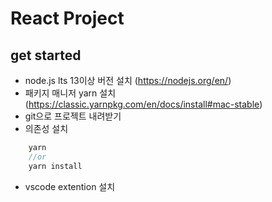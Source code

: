 # React Project

## get started
- node.js lts 13이상 버전 설치 (https://nodejs.org/en/)
- 패키지 매니저 yarn 설치 (https://classic.yarnpkg.com/en/docs/install#mac-stable)
- git으로 프로젝트 내려받기
- 의존성 설치
```js
    yarn
    //or
    yarn install
```
- vscode extention 설치
